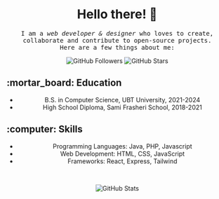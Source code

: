 <h1 align="center"> Hello there! 🙌</h1>

<p align="center">
  <samp>
    I am a <em>web developer & designer</em> who loves to create, collaborate and contribute to open-source projects. <br>
    Here are a few things about me:
  </samp>  
</p>

<p align="center">
  <img src="https://img.shields.io/github/followers/blindabehluli?style=social" alt="GitHub Followers">
  <img src="https://img.shields.io/github/stars/blindabehluli/your-repository?style=social" alt="GitHub Stars">
</p>

<p align="center">
  <h2>:mortar_board: Education</h2>
  <ul align="center">
    <li>B.S. in Computer Science, UBT University, 2021-2024</li>
    <li>High School Diploma, Sami Frasheri School, 2018-2021</li>
  </ul>
</p>

<p align="center">
  <h2>:computer: Skills</h2>
  <ul align="center">
    <li>Programming Languages: Java, PHP, Javascript</li>
    <li>Web Development: HTML, CSS, JavaScript</li>
    <li>Frameworks: React, Express, Tailwind</li>
  </ul>
</p>
</br>

<p align="center">
  <img src="https://github-readme-stats.vercel.app/api?username=blindabehluli&show_icons=true&theme=vue&count_private=true&include_all_commits=true&custom_title=My%20GitHub%20Stats" alt="GitHub Stats">
</p>
